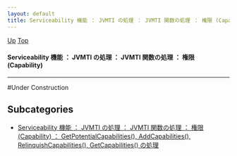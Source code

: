 ```yaml
---
layout: default
title: Serviceability 機能 ： JVMTI の処理 ： JVMTI 関数の処理 ： 権限 (Capability)
---
```

[Up](notYUp6Zyc.html) [Top](../index.html)

#### Serviceability 機能 ： JVMTI の処理 ： JVMTI 関数の処理 ： 権限 (Capability)

--- 
#Under Construction



## Subcategories
* [Serviceability 機能 ： JVMTI の処理 ： JVMTI 関数の処理 ： 権限 (Capability) ： GetPotentialCapabilities(), AddCapabilities(), RelinquishCapabilities(), GetCapabilities() の処理  ](no2935trw.html)



